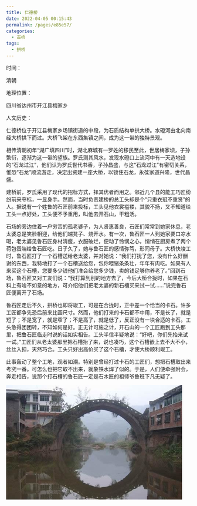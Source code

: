 ```yaml
---
title: 仁德桥
date: 2022-04-05 00:15:43
permalink: /pages/e85e57/
categories:
  - 古桥
tags:
  - 拱桥 
---
```

时间：

清朝

地理位置：

四川省达州市开江县梅家乡

人文历史：

仁德桥位于开江县梅家乡场镇街道的中段，为石质结构单拱大桥。水磴河由北向南经大桥拱下而过。大桥飞架在东西集镇之间，成为这一带的独特景观。

相传清朝初年“湖广填四川”时，湖北麻城有一罗姓的移民至此，世居梅家坝，子孙繁衍，逐渐为这一带的望族。罗氏测其风水，发现水磴口上流河中有一天造地设的“石龙过江”，他们认为罗氏世代书香，子孙昌盛，与这“石龙过江”有密切关系，惟恐“石龙”顺流游走，决定出资建一座大桥，以锁住石龙，永葆家道兴隆，世代昌盛。

建桥前，罗氏采用了现代的招标方式，择其优者而用之。邻近几个县的能工巧匠纷纷前来夺标，一显身手。然而，当时负责建桥的总工头却是个“只重衣冠不重贤”的人。据说有一个姓鲁的石匠前来投标，工头见他衣裳褴褛，其貌不扬，又不知道给工头一点好处，工头便不予重用，叫他去开石山，干粗活。

石场的旁边住着一户穷苦的孤老婆子，为人贤惠善良，石匠们常常到她家休息，老太婆总是笑脸相迎，给他们端凳子、烧开水。有一次，鲁石匠一人到她家要口凉水喝，老太婆见鲁石匠身材清瘦，衣服破烂，便动了怜悯之心，悄悄在厨房煮了两个荷包蛋端给鲁石匠吃。日子久了，她与鲁石匠的感情弥笃，形同母子。大桥快竣工时，鲁石匠打了一个石槽送给老太婆，并对她说：“我们打扰了您，没有什么好酬谢的东西，我特地打了一个石槽送给您，包你喂猪条条壮，年年有肉吃。如果有人来买这个石槽，您要多少钱他们准会给您多少钱，卖的钱足够你养老了。”回到石场，鲁石匠又对工友们说：“我打算到别的地方去了，今后大桥合拢时，如果在石料上有啥不如意的地方，可介绍他们把老太婆的新石槽买来试一试……”说完鲁石匠便离开了石场。

鲁石匠走后不久，拱桥也即将竣工，可是在合拢时，正中差一个恰当的卡石。许多工匠都争先恐后前来比画尺寸。然而，他们打来的卡石都不中用，不是长了，就是短了；不是宽了，就是窄了；不是高了，就是低了，反正没有一块合适的卡石。工头急得团团转，不知如何是好。正无计可施之计，开石山的一个工匠跑到工头那里，把鲁石匠临走时说的话如实相告。工头半信半疑地说：“好吧，你们先抬来试一试。”工匠们从老太婆那里把石槽抬了来，说也凑巧，这个石槽嵌上去不大不小，丝丝入扣，天然巧合。工头只好出高价买了这个石槽，才使大桥顺利竣工。

此事轰动了整个工地，观者如潮。特别是曾经打过卡石的工匠们，想把石槽取出来考究一番。可怎么也把它取不出来，就象铁水焊了似的。于是，人们便牵强附会，奔走相告，说那个打石槽的鲁石匠一定是石木匠的祖师爷鲁班下凡无疑了。

![仁德桥](/img/photo/34.jpg)
